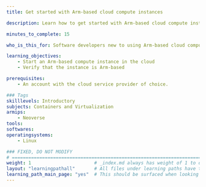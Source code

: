 ```yaml
---
title: Get started with Arm-based cloud compute instances

description: Learn how to get started with Arm-based cloud compute instances from a number of service providers

minutes_to_complete: 15

who_is_this_for: Software developers new to using Arm-based cloud compute instances.

learning_objectives:
    - Start an Arm-based compute instance in the cloud
    - Verify that the instance is Arm-based

prerequisites:
    - An account with the cloud service provider of choice.

### Tags
skilllevels: Introductory
subjects: Containers and Virtualization
armips:
    - Neoverse
tools:
softwares:
operatingsystems:
    - Linux

### FIXED, DO NOT MODIFY
# ================================================================================
weight: 1                       # _index.md always has weight of 1 to order correctly
layout: "learningpathall"       # All files under learning paths have this same wrapper
learning_path_main_page: "yes"  # This should be surfaced when looking for related content. Only set for _index.md of learning path content.
---
```

